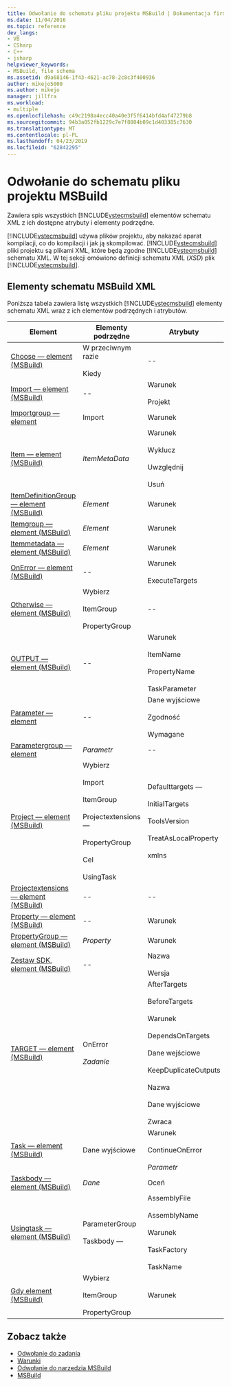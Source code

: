 ```yaml
---
title: Odwołanie do schematu pliku projektu MSBuild | Dokumentacja firmy Microsoft
ms.date: 11/04/2016
ms.topic: reference
dev_langs:
- VB
- CSharp
- C++
- jsharp
helpviewer_keywords:
- MSBuild, file schema
ms.assetid: d9a68146-1f43-4621-ac78-2c8c3f400936
author: mikejo5000
ms.author: mikejo
manager: jillfra
ms.workload:
- multiple
ms.openlocfilehash: c49c2198a4ecc40a40e3f5f6414bfd4af47279b8
ms.sourcegitcommit: 94b3a052fb1229c7e7f8804b09c1d403385c7630
ms.translationtype: MT
ms.contentlocale: pl-PL
ms.lasthandoff: 04/23/2019
ms.locfileid: "62842295"
---
```

# <a name="msbuild-project-file-schema-reference"></a>Odwołanie do schematu pliku projektu MSBuild
Zawiera spis wszystkich [!INCLUDE[vstecmsbuild](../extensibility/internals/includes/vstecmsbuild_md.md)] elementów schematu XML z ich dostępne atrybuty i elementy podrzędne.

 [!INCLUDE[vstecmsbuild](../extensibility/internals/includes/vstecmsbuild_md.md)] używa plików projektu, aby nakazać aparat kompilacji, co do kompilacji i jak ją skompilować. [!INCLUDE[vstecmsbuild](../extensibility/internals/includes/vstecmsbuild_md.md)] pliki projektu są plikami XML, które będą zgodne [!INCLUDE[vstecmsbuild](../extensibility/internals/includes/vstecmsbuild_md.md)] schematu XML. W tej sekcji omówiono definicji schematu XML (*XSD*) plik [!INCLUDE[vstecmsbuild](../extensibility/internals/includes/vstecmsbuild_md.md)].

## <a name="msbuild-xml-schema-elements"></a>Elementy schematu MSBuild XML
 Poniższa tabela zawiera listę wszystkich [!INCLUDE[vstecmsbuild](../extensibility/internals/includes/vstecmsbuild_md.md)] elementy schematu XML wraz z ich elementów podrzędnych i atrybutów.

|Element|Elementy podrzędne|Atrybuty|
|-------------|--------------------|----------------|
|[Choose — element (MSBuild)](../msbuild/choose-element-msbuild.md)|W przeciwnym razie<br /><br /> Kiedy|--|
|[Import — element (MSBuild)](../msbuild/import-element-msbuild.md)|--|Warunek<br /><br /> Projekt|
|[Importgroup — element](../msbuild/importgroup-element.md)|Import|Warunek|
|[Item — element (MSBuild)](../msbuild/item-element-msbuild.md)|*ItemMetaData*|Warunek<br /><br /> Wyklucz<br /><br /> Uwzględnij<br /><br /> Usuń|
|[ItemDefinitionGroup — element (MSBuild)](../msbuild/itemdefinitiongroup-element-msbuild.md)|*Element*|Warunek|
|[Itemgroup — element (MSBuild)](../msbuild/itemgroup-element-msbuild.md)|*Element*|Warunek|
|[Itemmetadata — element (MSBuild)](../msbuild/itemmetadata-element-msbuild.md)|*Element*|Warunek|
|[OnError — element (MSBuild)](../msbuild/onerror-element-msbuild.md)|--|Warunek<br /><br /> ExecuteTargets|
|[Otherwise — element (MSBuild)](../msbuild/otherwise-element-msbuild.md)|Wybierz<br /><br /> ItemGroup<br /><br /> PropertyGroup|--|
|[OUTPUT — element (MSBuild)](../msbuild/output-element-msbuild.md)|--|Warunek<br /><br /> ItemName<br /><br /> PropertyName<br /><br /> TaskParameter|
|[Parameter — element](../msbuild/parameter-element.md)|--|Dane wyjściowe<br /><br /> Zgodność<br /><br /> Wymagane|
|[Parametergroup — element](../msbuild/parametergroup-element.md)|*Parametr*|--|
|[Project — element (MSBuild)](../msbuild/project-element-msbuild.md)|Wybierz<br /><br /> Import<br /><br /> ItemGroup<br /><br /> Projectextensions —<br /><br /> PropertyGroup<br /><br /> Cel<br /><br /> UsingTask|Defaulttargets —<br /><br /> InitialTargets<br /><br /> ToolsVersion<br /><br /> TreatAsLocalProperty<br /><br /> xmlns|
|[Projectextensions — element (MSBuild)](../msbuild/projectextensions-element-msbuild.md)|--|--|
|[Property — element (MSBuild)](../msbuild/property-element-msbuild.md)|--|Warunek|
|[PropertyGroup — element (MSBuild)](../msbuild/propertygroup-element-msbuild.md)|*Property*|Warunek|
|[Zestaw SDK, element (MSBuild)](../msbuild/sdk-element-msbuild.md)|--|Nazwa<br /><br /> Wersja|
|[TARGET — element (MSBuild)](../msbuild/target-element-msbuild.md)|OnError<br /><br /> *Zadanie*|AfterTargets<br /><br /> BeforeTargets<br /><br /> Warunek<br /><br /> DependsOnTargets<br /><br /> Dane wejściowe<br /><br /> KeepDuplicateOutputs<br /><br /> Nazwa<br /><br /> Dane wyjściowe<br /><br /> Zwraca|
|[Task — element (MSBuild)](../msbuild/task-element-msbuild.md)|Dane wyjściowe|Warunek<br /><br /> ContinueOnError<br /><br /> *Parametr*|
|[Taskbody — element (MSBuild)](../msbuild/taskbody-element-msbuild.md)|*Dane*|Oceń|
|[Usingtask — element (MSBuild)](../msbuild/usingtask-element-msbuild.md)|ParameterGroup<br /><br /> Taskbody —|AssemblyFile<br /><br /> AssemblyName<br /><br /> Warunek<br /><br /> TaskFactory<br /><br /> TaskName|
|[Gdy element (MSBuild)](../msbuild/when-element-msbuild.md)|Wybierz<br /><br /> ItemGroup<br /><br /> PropertyGroup|Warunek|

## <a name="see-also"></a>Zobacz także
- [Odwołanie do zadania](../msbuild/msbuild-task-reference.md)
- [Warunki](../msbuild/msbuild-conditions.md)
- [Odwołanie do narzędzia MSBuild](../msbuild/msbuild-reference.md)
- [MSBuild](../msbuild/msbuild.md)
